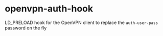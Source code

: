# openvpn-auth-hook
LD_PRELOAD hook for the OpenVPN client to replace the `auth-user-pass` password on the fly

